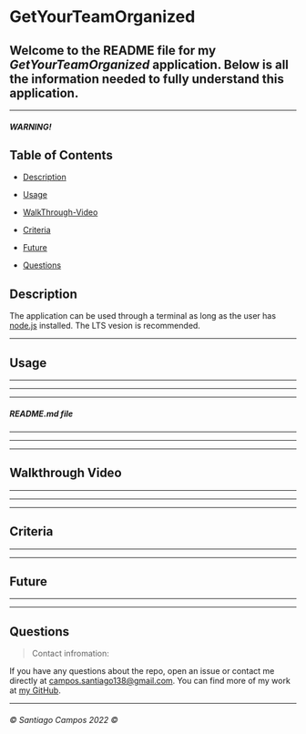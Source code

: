 # GetYourTeamOrganized

## Welcome to the README file for my *GetYourTeamOrganized* application. Below is all the information needed to fully understand this application.
---

##### *WARNING!*



## Table of Contents

* [Description](#description)

* [Usage](#usage)

* [WalkThrough-Video](#walkthrough-video)


* [Criteria](#criteria)

* [Future](#future)

* [Questions](#questions)





## Description


 The application can be used through a terminal as long as the user has [node.js](https://nodejs.org/en/download/) installed. The LTS vesion is recommended. 


---


## Usage


---


---

 




---


##### *README.md file*




---



---



---


## Walkthrough Video




---


---



---


## Criteria

---



---

## Future

---


---

## Questions

>Contact infromation:

If you have any questions about the repo, open an issue or contact me directly at campos.santiago138@gmail.com. You can find
more of my work at [my GitHub](https://github.com/Everyone1138).

---

###### ©️ Santiago Campos 2022 ©️